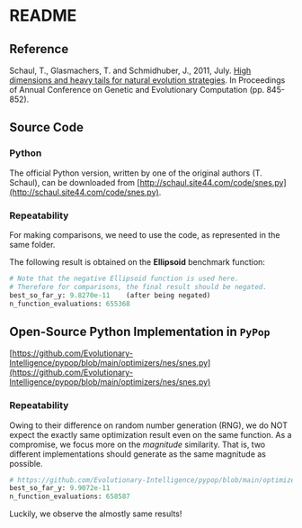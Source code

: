 # README

## Reference

Schaul, T., Glasmachers, T. and Schmidhuber, J., 2011, July.
[High dimensions and heavy tails for natural evolution strategies](https://dl.acm.org/doi/abs/10.1145/2001576.2001692).
In Proceedings of Annual Conference on Genetic and Evolutionary Computation (pp. 845-852).

## Source Code

### Python

The official Python version, written by one of the original authors (T. Schaul), can be downloaded from [http://schaul.site44.com/code/snes.py](http://schaul.site44.com/code/snes.py).

### Repeatability

For making comparisons, we need to use the code, as represented in the same folder.

The following result is obtained on the **Ellipsoid** benchmark function:

```python
# Note that the negative Ellipsoid function is used here.
# Therefore for comparisons, the final result should be negated.
best_so_far_y: 9.8270e-11    (after being negated)
n_function_evaluations: 655368
```

## Open-Source Python Implementation in ```PyPop```

[https://github.com/Evolutionary-Intelligence/pypop/blob/main/optimizers/nes/snes.py](https://github.com/Evolutionary-Intelligence/pypop/blob/main/optimizers/nes/snes.py)

### Repeatability

Owing to their difference on random number generation (RNG), we do NOT expect the exactly same optimization result even on the same function.
As a compromise, we focus more on the *magnitude* similarity. That is, two different implementations should generate as the same magnitude as possible.

```Python
# https://github.com/Evolutionary-Intelligence/pypop/blob/main/optimizers/nes/test_snes.py
best_so_far_y: 9.9072e-11
n_function_evaluations: 658587
```

Luckily, we observe the almostly same results!
